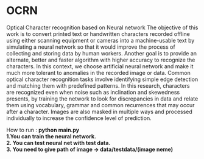 # OCRN
Optical Character recognition based on Neural network
The objective of this work is to convert printed text or handwritten characters recorded offline using either scanning equipment or cameras into a machine-usable text by simulating a neural network so that it would improve the process of collecting and storing data by human workers. Another goal is to provide an alternate, better and faster algorithm with higher accuracy to recognize the characters. In this context, we choose artificial neural network and make it much more tolerant to anomalies in the recorded image or data. Common optical character recognition tasks involve identifying simple edge detection and matching them with predefined patterns. In this research, characters are recognized even when noise such as inclination and skewedness presents, by training the network to look for discrepancies in data and relate them using vocabulary, grammar and common recurrences that may occur after a character. Images are also masked in multiple ways and processed individually to increase the confidence level of prediction.

How to run :
<b>python main.py</b>
 <br>
<b>
1.You can train the neural network.<br>
2. You can test neural net with test data.<br>
3. You need to give path of image -> data/testdata/(image neme)</b>


